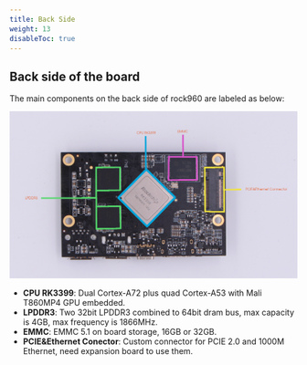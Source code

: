 ```yaml
---
title: Back Side
weight: 13
disableToc: true
---
```


## Back side of the board

The main components on the back side of rock960 are labeled as below:

![Back side with label](/start/backside/images/rock960_bottom_with_label.png)

* **CPU RK3399**: Dual Cortex-A72 plus quad Cortex-A53 with Mali T860MP4 GPU embedded.
* **LPDDR3**: Two 32bit LPDDR3 combined to 64bit dram bus, max capacity is 4GB, max frequency is 1866MHz.
* **EMMC**: EMMC 5.1 on board storage, 16GB or 32GB.
* **PCIE&Ethernet Conector**: Custom connector for PCIE 2.0 and 1000M Ethernet, need expansion board to use them.
